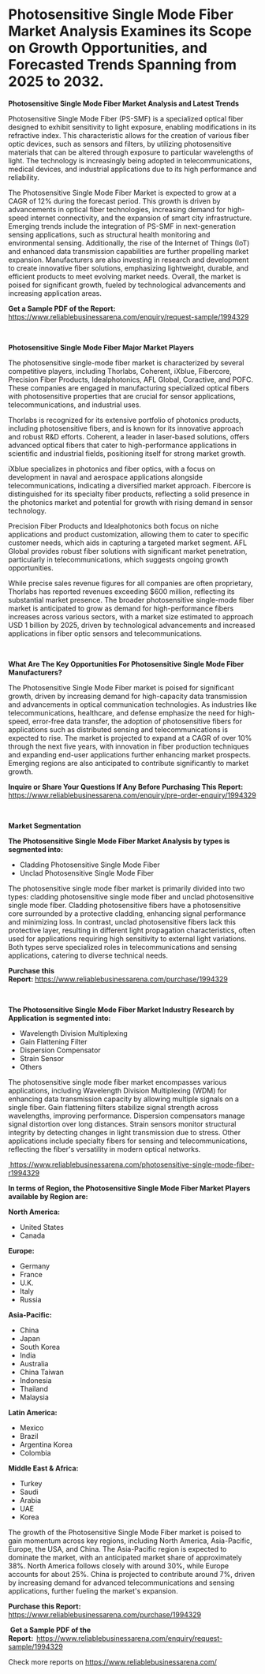 <p><h1>Photosensitive Single Mode Fiber Market Analysis Examines its Scope on Growth Opportunities, and Forecasted Trends Spanning from 2025 to 2032.</h1></p><p><strong>Photosensitive Single Mode Fiber Market Analysis and Latest Trends</strong></p>
<p><p>Photosensitive Single Mode Fiber (PS-SMF) is a specialized optical fiber designed to exhibit sensitivity to light exposure, enabling modifications in its refractive index. This characteristic allows for the creation of various fiber optic devices, such as sensors and filters, by utilizing photosensitive materials that can be altered through exposure to particular wavelengths of light. The technology is increasingly being adopted in telecommunications, medical devices, and industrial applications due to its high performance and reliability.</p><p>The Photosensitive Single Mode Fiber Market is expected to grow at a CAGR of 12% during the forecast period. This growth is driven by advancements in optical fiber technologies, increasing demand for high-speed internet connectivity, and the expansion of smart city infrastructure. Emerging trends include the integration of PS-SMF in next-generation sensing applications, such as structural health monitoring and environmental sensing. Additionally, the rise of the Internet of Things (IoT) and enhanced data transmission capabilities are further propelling market expansion. Manufacturers are also investing in research and development to create innovative fiber solutions, emphasizing lightweight, durable, and efficient products to meet evolving market needs. Overall, the market is poised for significant growth, fueled by technological advancements and increasing application areas.</p></p>
<p><strong>Get a Sample PDF of the Report:&nbsp;</strong> <a href="https://www.reliablebusinessarena.com/enquiry/request-sample/1994329?utm_campaign=3289&utm_medium=2&utm_source=Github&utm_content=ia&utm_term=03042025&utm_id=photosensitive-single-mode-fiber">https://www.reliablebusinessarena.com/enquiry/request-sample/1994329</a></p>
<p>&nbsp;</p>
<p><strong>Photosensitive Single Mode Fiber Major Market Players</strong></p>
<p><p>The photosensitive single-mode fiber market is characterized by several competitive players, including Thorlabs, Coherent, iXblue, Fibercore, Precision Fiber Products, Idealphotonics, AFL Global, Coractive, and POFC. These companies are engaged in manufacturing specialized optical fibers with photosensitive properties that are crucial for sensor applications, telecommunications, and industrial uses.</p><p>Thorlabs is recognized for its extensive portfolio of photonics products, including photosensitive fibers, and is known for its innovative approach and robust R&D efforts. Coherent, a leader in laser-based solutions, offers advanced optical fibers that cater to high-performance applications in scientific and industrial fields, positioning itself for strong market growth.</p><p>iXblue specializes in photonics and fiber optics, with a focus on development in naval and aerospace applications alongside telecommunications, indicating a diversified market approach. Fibercore is distinguished for its specialty fiber products, reflecting a solid presence in the photonics market and potential for growth with rising demand in sensor technology.</p><p>Precision Fiber Products and Idealphotonics both focus on niche applications and product customization, allowing them to cater to specific customer needs, which aids in capturing a targeted market segment. AFL Global provides robust fiber solutions with significant market penetration, particularly in telecommunications, which suggests ongoing growth opportunities.</p><p>While precise sales revenue figures for all companies are often proprietary, Thorlabs has reported revenues exceeding $600 million, reflecting its substantial market presence. The broader photosensitive single-mode fiber market is anticipated to grow as demand for high-performance fibers increases across various sectors, with a market size estimated to approach USD 1 billion by 2025, driven by technological advancements and increased applications in fiber optic sensors and telecommunications.</p></p>
<p>&nbsp;</p>
<p><strong>What Are The Key Opportunities For Photosensitive Single Mode Fiber Manufacturers?</strong></p>
<p><p>The Photosensitive Single Mode Fiber market is poised for significant growth, driven by increasing demand for high-capacity data transmission and advancements in optical communication technologies. As industries like telecommunications, healthcare, and defense emphasize the need for high-speed, error-free data transfer, the adoption of photosensitive fibers for applications such as distributed sensing and telecommunications is expected to rise. The market is projected to expand at a CAGR of over 10% through the next five years, with innovation in fiber production techniques and expanding end-user applications further enhancing market prospects. Emerging regions are also anticipated to contribute significantly to market growth.</p></p>
<p><strong>Inquire or Share Your Questions If Any Before Purchasing This Report:</strong> <a href="https://www.reliablebusinessarena.com/enquiry/pre-order-enquiry/1994329?utm_campaign=3289&utm_medium=2&utm_source=Github&utm_content=ia&utm_term=03042025&utm_id=photosensitive-single-mode-fiber">https://www.reliablebusinessarena.com/enquiry/pre-order-enquiry/1994329</a></p>
<p>&nbsp;</p>
<p><strong>Market Segmentation</strong></p>
<p><strong>The Photosensitive Single Mode Fiber Market Analysis by types is segmented into:</strong></p>
<p><ul><li>Cladding Photosensitive Single Mode Fiber</li><li>Unclad Photosensitive Single Mode Fiber</li></ul></p>
<p><p>The photosensitive single mode fiber market is primarily divided into two types: cladding photosensitive single mode fiber and unclad photosensitive single mode fiber. Cladding photosensitive fibers have a photosensitive core surrounded by a protective cladding, enhancing signal performance and minimizing loss. In contrast, unclad photosensitive fibers lack this protective layer, resulting in different light propagation characteristics, often used for applications requiring high sensitivity to external light variations. Both types serve specialized roles in telecommunications and sensing applications, catering to diverse technical needs.</p></p>
<p><strong>Purchase this Report:&nbsp;</strong><a href="https://www.reliablebusinessarena.com/purchase/1994329?utm_campaign=3289&utm_medium=2&utm_source=Github&utm_content=ia&utm_term=03042025&utm_id=photosensitive-single-mode-fiber">https://www.reliablebusinessarena.com/purchase/1994329</a></p>
<p>&nbsp;</p>
<p><strong>The Photosensitive Single Mode Fiber Market Industry Research by Application is segmented into:</strong></p>
<p><ul><li>Wavelength Division Multiplexing</li><li>Gain Flattening Filter</li><li>Dispersion Compensator</li><li>Strain Sensor</li><li>Others</li></ul></p>
<p><p>The photosensitive single mode fiber market encompasses various applications, including Wavelength Division Multiplexing (WDM) for enhancing data transmission capacity by allowing multiple signals on a single fiber. Gain flattening filters stabilize signal strength across wavelengths, improving performance. Dispersion compensators manage signal distortion over long distances. Strain sensors monitor structural integrity by detecting changes in light transmission due to stress. Other applications include specialty fibers for sensing and telecommunications, reflecting the fiber's versatility in modern optical networks.</p></p>
<p><a href="https://www.reliablebusinessarena.com/photosensitive-single-mode-fiber-r1994329?utm_campaign=3289&utm_medium=2&utm_source=Github&utm_content=ia&utm_term=03042025&utm_id=photosensitive-single-mode-fiber">&nbsp;https://www.reliablebusinessarena.com/photosensitive-single-mode-fiber-r1994329</a></p>
<p><strong>In terms of Region, the Photosensitive Single Mode Fiber Market Players available by Region are:</strong></p>
<p>
    <p> <strong> North America: </strong>
        <ul>
            <li>United States</li>
            <li>Canada</li>
        </ul>
        </p> 
    <p> <strong> Europe: </strong>
        <ul>
            <li>Germany</li>
            <li>France</li>
            <li>U.K.</li>
            <li>Italy</li>
            <li>Russia</li>
        </ul>
        </p> 
    <p> <strong> Asia-Pacific: </strong>
        <ul>
            <li>China</li>
            <li>Japan</li>
            <li>South Korea</li>
            <li>India</li>
            <li>Australia</li>
            <li>China Taiwan</li>
            <li>Indonesia</li>
            <li>Thailand</li>
            <li>Malaysia</li>
        </ul>
        </p> 
    <p> <strong> Latin America: </strong>
        <ul>
            <li>Mexico</li>
            <li>Brazil</li>
            <li>Argentina Korea</li>
            <li>Colombia</li>
        </ul>
        </p> 
    <p> <strong> Middle East & Africa: </strong>
        <ul>
            <li>Turkey</li>
            <li>Saudi</li>
            <li>Arabia</li>
            <li>UAE</li>
            <li>Korea</li>
        </ul>
    </p>
    </p>
<p><p>The growth of the Photosensitive Single Mode Fiber market is poised to gain momentum across key regions, including North America, Asia-Pacific, Europe, the USA, and China. The Asia-Pacific region is expected to dominate the market, with an anticipated market share of approximately 38%. North America follows closely with around 30%, while Europe accounts for about 25%. China is projected to contribute around 7%, driven by increasing demand for advanced telecommunications and sensing applications, further fueling the market's expansion.</p></p>
<p><strong>Purchase this Report: </strong><a href="https://www.reliablebusinessarena.com/purchase/1994329?utm_campaign=3289&utm_medium=2&utm_source=Github&utm_content=ia&utm_term=03042025&utm_id=photosensitive-single-mode-fiber">https://www.reliablebusinessarena.com/purchase/1994329</a></p>
<p>&nbsp;<strong>Get a Sample PDF of the Report:&nbsp;&nbsp;</strong><a href="https://www.reliablebusinessarena.com/enquiry/request-sample/1994329?utm_campaign=3289&utm_medium=2&utm_source=Github&utm_content=ia&utm_term=03042025&utm_id=photosensitive-single-mode-fiber">https://www.reliablebusinessarena.com/enquiry/request-sample/1994329</a></p>
<p><strong></strong></p>
<p>Check more reports on <a href="https://www.reliablebusinessarena.com/?utm_campaign=3289&utm_medium=2&utm_source=Github&utm_content=ia&utm_term=03042025&utm_id=photosensitive-single-mode-fiber">https://www.reliablebusinessarena.com/</a></p>